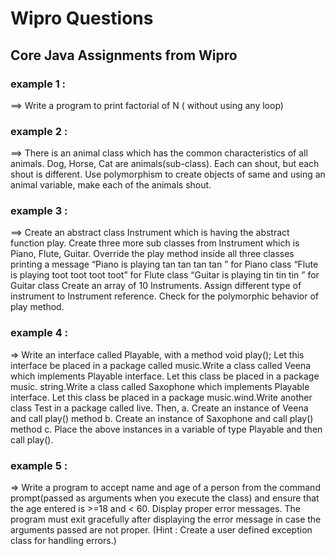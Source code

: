 # Wipro Questions 

## Core Java Assignments from Wipro

### example 1 :
==> Write a program to print factorial of N ( without using any loop)

### example 2 :
==> There is an animal class which has the common characteristics of all animals. Dog, Horse, Cat are animals(sub-class).
Each can shout, but each shout is different. Use polymorphism to create objects of same and using an animal
variable, make each of the animals shout.

### example 3 :
==> Create an abstract class Instrument which is having the abstract function play. Create three more sub classes 
from Instrument which is Piano, Flute, Guitar. Override the play method inside all three classes printing a 
message “Piano is playing tan tan tan tan ” for Piano class “Flute is playing toot toot toot toot” for
Flute class “Guitar is playing tin tin tin ” for Guitar class Create an array of 10 Instruments. 
Assign different type of instrument to Instrument reference. Check for the polymorphic behavior of play method.

### example 4 : 
=>  Write an interface called Playable, with a method void play(); Let this interface be placed in a package called 
music.Write a class called Veena which implements Playable interface. Let this class be placed in a package music.
string.Write a class called Saxophone which implements Playable interface. Let this class be placed in a package 
music.wind.Write another class Test in a package called live. Then, a. Create an instance of Veena and call play()
method b. Create an instance of  Saxophone and call play() method c. Place the above instances in a variable of
type Playable and then call play().

### example 5 :
=> Write a program to accept name and age of a person from the command prompt(passed as arguments when you 
execute the class) and ensure that the age entered is >=18 and < 60.  Display proper error messages. The program 
must exit gracefully after displaying the error message in  case the arguments passed are not proper. 
(Hint : Create a user defined exception class for handling errors.)